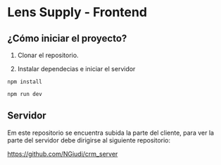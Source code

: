 # Lens Supply - Frontend

## ¿Cómo iniciar el proyecto?

1. Clonar el repositorio.

2. Instalar dependecias e iniciar el servidor
```
npm install

npm run dev
```

## Servidor
Em este repositorio se encuentra subida la parte del cliente, para ver la parte del servidor debe dirigirse al siguiente repositorio:

https://github.com/NGiudi/crm_server